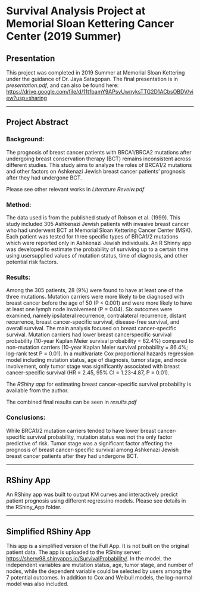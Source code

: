 # Survival Analysis Project at Memorial Sloan Kettering Cancer Center (2019 Summer)

## Presentation

This project was completed in 2019 Summer at Memorial Sloan Kettering under the guidance of Dr. Jaya Satagopan. The final presentation is in *presentation.pdf*, and can also be found here: https://drive.google.com/file/d/11t1bamY9APsyUwnyksTTG2D1ACbsOBDV/view?usp=sharing 

**************************************************************
## Project Abstract

### Background: 

The prognosis of breast cancer patients with BRCA1/BRCA2 mutations after undergoing breast conservation therapy (BCT) remains inconsistent across different studies. This study aims to analyze the roles of BRCA1/2 mutations and other factors on Ashkenazi Jewish breast cancer patients’ prognosis after they had undergone BCT. 

Please see other relevant works in *Literature Reveiw.pdf*

### Method: 

The data used is from the published study of Robson et al. (1999). This study included 305 Ashkenazi Jewish patients with invasive breast cancer who had underwent BCT at Memorial Sloan Kettering Cancer Center (MSK). Each patient was tested for three specific types of BRCA1/2 mutations which were reported only in Ashkenazi Jewish individuals. An R Shinny app was developed to estimate the probability of surviving up to a certain time using usersupplied values of mutation status, time of diagnosis, and other potential risk factors. 

### Results: 

Among the 305 patients, 28 (9%) were found to have at least one of the three mutations. Mutation carriers were more likely to be diagnosed with breast cancer before the age of 50 (P < 0.001) and were more likely to have at least one lymph node involvement (P = 0.04). Six outcomes were examined, namely ipsilateral recurrence, contralateral recurrence, distant recurrence, breast cancer-specific survival, disease-free survival, and overall survival. The main analysis focused on breast cancer-specific survival. Mutation carriers had lower breast cancerspecific survival probability (10-year Kaplan Meier survival probability = 62.4%) compared to non-mutation carriers (10-year Kaplan Meier survival probability = 86.4%; log-rank test P = 0.01). In a multivariate Cox proportional hazards regression model including mutation status, age of diagnosis, tumor stage, and node involvement, only tumor stage was significantly associated with breast cancer-specific survival (HR = 2.45, 95% CI = 1.23-4.87, P = 0.01). 

The *RShiny app* for estimating breast cancer-specific survival probability is available from the author. 

The combined final results can be seen in *results.pdf*

### Conclusions: 

While BRCA1/2 mutation carriers tended to have lower breast cancer-specific survival probability, mutation status was not the only factor predictive of risk. Tumor stage was a significant factor affecting the prognosis of breast cancer-specific survival among Ashkenazi Jewish breast cancer patients after they had undergone BCT.


**************************************************************
## RShiny App

An RShiny app was built to output KM curves and interactively predict patient prognosis using different regressino models. Please see details in the RShiny_App folder. 

*******************************************************************

## Simplified RShiny App

This app is a simplified version of the Full App. It is not built on the original patient data. The app is uploaded to the RShiny server: https://sherw98.shinyapps.io/SurvivalProbability/. 
In the model, the independent variables are mutation status, age, tumor stage, and number of nodes, while the dependent variable could be selected by users among the 7 potential outcomes. 
In addition to Cox and Weibull models, the log-normal model was also included.  
